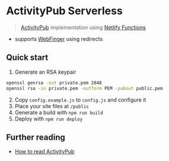 # ActivityPub Serverless

> [ActivityPub](https://activitypub.rocks/) implementation using [Netlify Functions](https://functions.netlify.com/)

- supports [WebFinger](https://webfinger.net) using redirects

## Quick start

1. Generate an RSA keypair

```sh
openssl genrsa -out private.pem 2048
openssl rsa -in private.pem -outform PEM -pubout public.pem
```

2. Copy `config.example.js` to `config.js` and configure it
3. Place your site files at `/public`
4. Generate a build with `npm run build`
5. Deploy with `npm run deploy`

## Further reading

- [How to read ActivityPub](https://tinysubversions.com/notes/reading-activitypub/)
